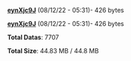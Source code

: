 [**eynXjc9J**](/data/eynXjc9J.txt) (08/12/22 - 05:31)- 426 bytes

[**eynXjc9J**](/data/eynXjc9J.txt) (08/12/22 - 05:31)- 426 bytes

**Total Datas**: 7707

**Total Size**: 44.83 MB / 44.8 MB